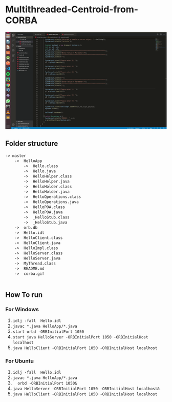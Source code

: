 # Multithreaded-Centroid-from-CORBA

![](corba.gif)
 
 
## Folder structure

````
-> master
    ->  HelloApp
        ->  Hello.class	
        ->  Hello.java	
        ->  HelloHelper.class	
        ->  HelloHelper.java	
        ->  HelloHolder.class	
        ->  HelloHolder.java	
        ->  HelloOperations.class	
        ->  HelloOperations.java	
        ->  HelloPOA.class	
        ->  HelloPOA.java	
        ->  _HelloStub.class	
        ->  _HelloStub.java
    ->  orb.db	
    ->  Hello.idl	
    ->  HelloClient.class	
    ->  HelloClient.java	
    ->  HelloImpl.class	
    ->  HelloServer.class	
    ->  HelloServer.java	
    ->  MyThread.class	
    ->  README.md	
    ->  corba.gif
	
````

## How To run	
### For Windows 
1. `idlj -fall  Hello.idl`
2. `javac *.java HelloApp/*.java`
3. `start orbd -ORBInitialPort 1050`
4. `start java HelloServer -ORBInitialPort 1050 -ORBInitialHost localhost`
5. `java HelloClient -ORBInitialPort 1050 -ORBInitialHost localhost`

### For Ubuntu
1. `idlj -fall  Hello.idl`
2. `javac *.java HelloApp/*.java`
3. `  orbd -ORBInitialPort 1050&`
4. `java HelloServer -ORBInitialPort 1050 -ORBInitialHost localhost&`
6. `java HelloClient -ORBInitialPort 1050 -ORBInitialHost localhost`

